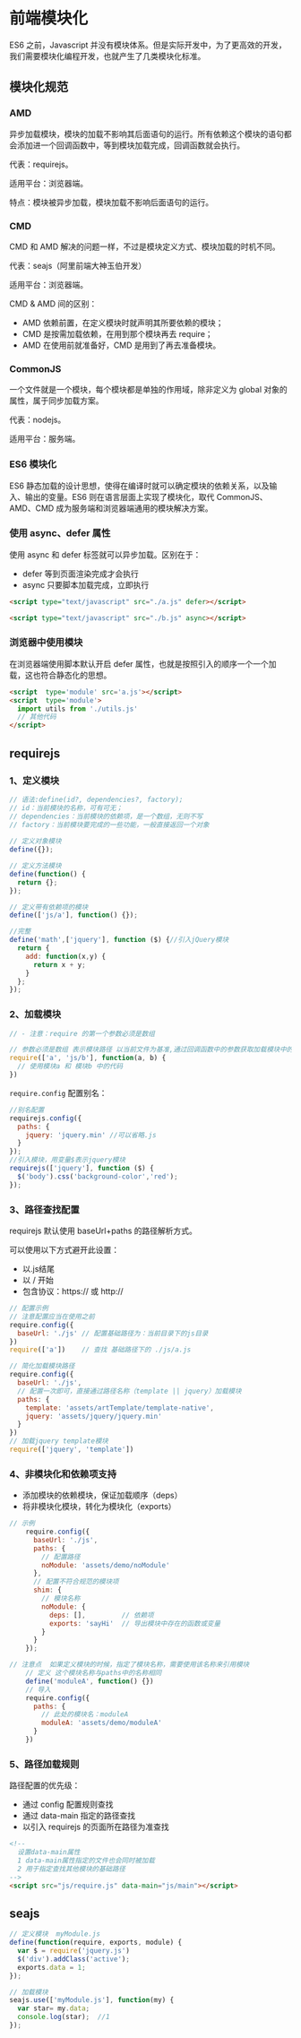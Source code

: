 # 前端模块化
ES6 之前，Javascript 并没有模块体系。但是实际开发中，为了更高效的开发，我们需要模块化编程开发，也就产生了几类模块化标准。

## 模块化规范
### AMD
异步加载模块，模块的加载不影响其后面语句的运行。所有依赖这个模块的语句都会添加进一个回调函数中，等到模块加载完成，回调函数就会执行。

代表：requirejs。

适用平台：浏览器端。

特点：模块被异步加载，模块加载不影响后面语句的运行。

### CMD
CMD 和 AMD 解决的问题一样，不过是模块定义方式、模块加载的时机不同。

代表：seajs（阿里前端大神玉伯开发）

适用平台：浏览器端。

CMD & AMD 间的区别：

* AMD 依赖前置，在定义模块时就声明其所要依赖的模块；
* CMD 是按需加载依赖，在用到那个模块再去 require；
* AMD 在使用前就准备好，CMD 是用到了再去准备模块。

### CommonJS
一个文件就是一个模块，每个模块都是单独的作用域，除非定义为 global 对象的属性，属于同步加载方案。

代表：nodejs。

适用平台：服务端。

### ES6 模块化
ES6 静态加载的设计思想，使得在编译时就可以确定模块的依赖关系，以及输入、输出的变量。ES6 则在语言层面上实现了模块化，取代 CommonJS、AMD、CMD 成为服务端和浏览器端通用的模块解决方案。

### 使用 async、defer 属性
使用 async 和 defer 标签就可以异步加载。区别在于：

* defer 等到页面渲染完成才会执行
* async 只要脚本加载完成，立即执行

``` html
<script type="text/javascript" src="./a.js" defer></script>

<script type="text/javascript" src="./b.js" async></script>
```

### 浏览器中使用模块
在浏览器端使用脚本默认开启 defer 属性，也就是按照引入的顺序一个一个加载，这也符合静态化的思想。

``` html
<script  type='module' src='a.js'></script>
<script  type='module'>
  import utils from './utils.js'
  // 其他代码
</script>
```

## requirejs
### 1、定义模块
``` js
// 语法:define(id?, dependencies?, factory);
// id：当前模块的名称，可有可无；
// dependencies：当前模块的依赖项，是一个数组，无则不写
// factory：当前模块要完成的一些功能，一般直接返回一个对象
    
// 定义对象模块
define({});

// 定义方法模块
define(function() {
  return {};
});

// 定义带有依赖项的模块
define(['js/a'], function() {});

//完整
define('math',['jquery'], function ($) {//引入jQuery模块
  return {
    add: function(x,y) {
      return x + y;
    }
  };
});
```

### 2、加载模块
``` js
// - 注意：require 的第一个参数必须是数组

// 参数必须是数组 表示模块路径 以当前文件为基准,通过回调函数中的参数获取加载模块中的变量 参数与模块按照顺序一一对应
require(['a', 'js/b'], function(a, b) {
  // 使用模块a 和 模块b 中的代码
})
```

`require.config` 配置别名：

``` js
//别名配置
requirejs.config({
  paths: {
    jquery: 'jquery.min' //可以省略.js
  }
});
//引入模块，用变量$表示jquery模块
requirejs(['jquery'], function ($) {
  $('body').css('background-color','red');
});
```

### 3、路径查找配置
requirejs 默认使用 baseUrl+paths 的路径解析方式。

可以使用以下方式避开此设置：

* 以.js结尾
* 以 / 开始
* 包含协议：https:// 或 http://

``` js
// 配置示例
// 注意配置应当在使用之前
require.config({
  baseUrl: './js' // 配置基础路径为：当前目录下的js目录
})
require(['a'])    // 查找 基础路径下的 ./js/a.js

// 简化加载模块路径
require.config({
  baseUrl: './js',
  // 配置一次即可，直接通过路径名称（template || jquery）加载模块
  paths: {
    template: 'assets/artTemplate/template-native',
    jquery: 'assets/jquery/jquery.min'
  }
})
// 加载jquery template模块
require(['jquery', 'template'])
```

### 4、非模块化和依赖项支持
* 添加模块的依赖模块，保证加载顺序（deps）
* 将非模块化模块，转化为模块化（exports）

``` js
// 示例
    require.config({
      baseUrl: './js',
      paths: {
        // 配置路径
        noModule: 'assets/demo/noModule'
      },
      // 配置不符合规范的模块项
      shim: {
        // 模块名称
        noModule: {
          deps: [],         // 依赖项
          exports: 'sayHi'  // 导出模块中存在的函数或变量
        }
      }
    });

// 注意点  如果定义模块的时候，指定了模块名称，需要使用该名称来引用模块
    // 定义 这个模块名称与paths中的名称相同
    define('moduleA', function() {})
    // 导入
    require.config({
      paths: {
        // 此处的模块名：moduleA
        moduleA: 'assets/demo/moduleA'
      }
    })
```

### 5、路径加载规则
路径配置的优先级：

* 通过 config 配置规则查找
* 通过 data-main 指定的路径查找
* 以引入 requirejs 的页面所在路径为准查找

``` html
<!-- 
  设置data-main属性
  1 data-main属性指定的文件也会同时被加载
  2 用于指定查找其他模块的基础路径
-->
<script src="js/require.js" data-main="js/main"></script>
```

## seajs
``` js
// 定义模块  myModule.js
define(function(require, exports, module) {
  var $ = require('jquery.js')
  $('div').addClass('active');
  exports.data = 1;
});

// 加载模块
seajs.use(['myModule.js'], function(my) {
  var star= my.data;
  console.log(star);  //1
});
```
